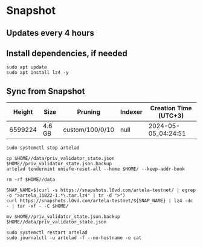 # Snapshot

## Updates every 4 hours

## Install dependencies, if needed
```
sudo apt update
sudo apt install lz4 -y
```

## Sync from Snapshot  
| Height  | Size | Pruning | Indexer | Creation Time (UTC+3) |
| --------- | --------- | --------- | --------- | --------- |
| 6599224  | 4.6 GB  | custom/100/0/10 | null | 2024-05-05_04:24:51 |

```
sudo systemctl stop artelad

cp $HOME//data/priv_validator_state.json $HOME//priv_validator_state.json.backup
artelad tendermint unsafe-reset-all --home $HOME/ --keep-addr-book

rm -rf $HOME//data 

SNAP_NAME=$(curl -s https://snapshots.l0vd.com/artela-testnet/ | egrep -o ">artela_11822-1.*\.tar.lz4" | tr -d ">")
curl https://snapshots.l0vd.com/artela-testnet/${SNAP_NAME} | lz4 -dc - | tar -xf - -C $HOME/

mv $HOME//priv_validator_state.json.backup $HOME//data/priv_validator_state.json

sudo systemctl restart artelad
sudo journalctl -u artelad -f --no-hostname -o cat